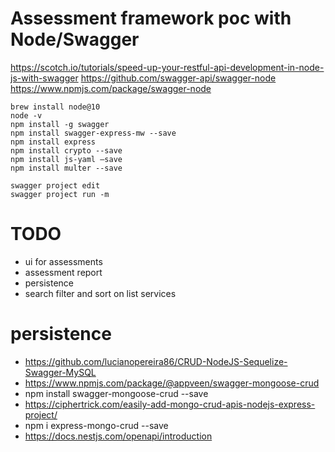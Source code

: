 # Assessment framework poc with Node/Swagger

https://scotch.io/tutorials/speed-up-your-restful-api-development-in-node-js-with-swagger
https://github.com/swagger-api/swagger-node
https://www.npmjs.com/package/swagger-node

``` setup
brew install node@10
node -v
npm install -g swagger
npm install swagger-express-mw --save
npm install express
npm install crypto --save
npm install js-yaml —save
npm install multer --save
```

``` Run
swagger project edit 
swagger project run -m
```
# TODO
- ui for assessments
- assessment report
- persistence
- search filter and sort on list services

# persistence 
- https://github.com/lucianopereira86/CRUD-NodeJS-Sequelize-Swagger-MySQL
- https://www.npmjs.com/package/@appveen/swagger-mongoose-crud
- npm install swagger-mongoose-crud --save
- https://ciphertrick.com/easily-add-mongo-crud-apis-nodejs-express-project/
- npm i express-mongo-crud --save
- https://docs.nestjs.com/openapi/introduction
